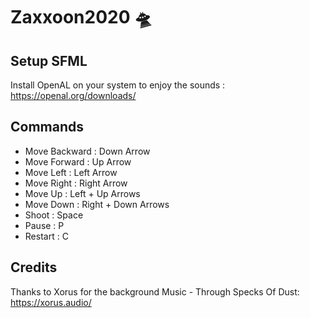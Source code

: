# Zaxxoon2020 🛸

## Setup SFML
Install OpenAL on your system to enjoy the sounds : https://openal.org/downloads/

## Commands
- Move Backward : Down Arrow
- Move Forward  : Up Arrow
- Move Left     : Left Arrow
- Move Right    : Right Arrow
- Move Up       : Left + Up Arrows
- Move Down     : Right + Down Arrows
- Shoot         : Space
- Pause         : P
- Restart       : C

## Credits
Thanks to Xorus for the background Music - Through Specks Of Dust: https://xorus.audio/